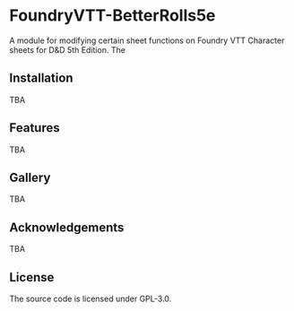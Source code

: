 # FoundryVTT-BetterRolls5e
A module for modifying certain sheet functions on Foundry VTT Character sheets for D&D 5th Edition.
The 

## Installation
TBA

## Features
TBA

## Gallery
TBA

## Acknowledgements
TBA

## License
The source code is licensed under GPL-3.0.
